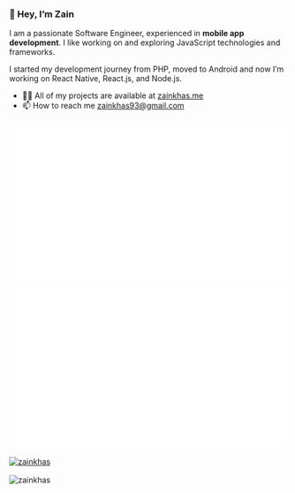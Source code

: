 
### 👋 Hey, I’m **Zain**
I am a passionate Software Engineer, experienced in **mobile app development**. I like working on and exploring JavaScript technologies and frameworks.

I started my development journey from PHP, moved to Android and now I’m working on React Native, React.js, and Node.js.



  
- 👨‍💻 All of my projects are available at [zainkhas.me](https://zainkhas.me)   
- 📫 How to reach me [zainkhas93@gmail.com](mailto:zainkhas93@gmail.com)


 ![](https://raw.githubusercontent.com/zainkhas/github-stats/master/generated/overview.svg#gh-light-mode-only)  ![](https://raw.githubusercontent.com/zainkhas/github-stats/master/generated/languages.svg#gh-light-mode-only)

<p align="left"> <a href="https://github.com/ryo-ma/github-profile-trophy"><img src="https://github-profile-trophy.vercel.app/?username=zainkhas" alt="zainkhas" /></a> </p>

<p><img align="center" src="https://github-readme-streak-stats.herokuapp.com/?user=zainkhas&" alt="zainkhas" /></p>








